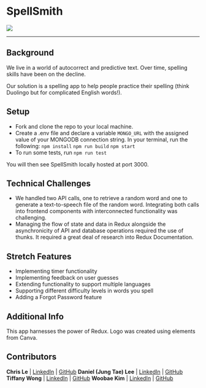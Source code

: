 # SpellSmith

<div>
    <img src="https://i.imgur.com/drZFBvo.png">
</div>
<hr>

## Background

We live in a world of autocorrect and predictive text. Over time, spelling skills have been on the decline.

Our solution is a spelling app to help people practice their spelling (think Duolingo but for complicated English words!).

## Setup

- Fork and clone the repo to your local machine.
- Create a .env file and declare a variable `MONGO_URL` with the assigned value of your MONGODB connection string.
  In your terminal, run the following:
  `npm install`
  `npm run build`
  `npm start`
- To run some tests, run `npm run test`

You will then see SpellSmith locally hosted at port 3000.

## Technical Challenges

- We handled two API calls, one to retrieve a random word and one to generate a text-to-speech file of the random word. Integrating both calls into frontend components with interconnected functionality was challenging.
- Managing the flow of state and data in Redux alongside the asynchronicity of API and database operations required the use of thunks. It required a great deal of research into Redux Documentation.

## Stretch Features

- Implementing timer functionality
- Implementing feedback on user guesses
- Extending functionality to support multiple languages
- Supporting different difficulty levels in words you spell
- Adding a Forgot Password feature

## Additional Info

This app harnesses the power of Redux. Logo was created using elements from Canva.

## Contributors

**Chris Le** | [LinkedIn](https://www.linkedin.com/in/chrisle96/) | [GitHub](https://github.com/dragblas)
**Daniel (Jung Tae) Lee** | [LinkedIn](https://www.linkedin.com/in/jungtaelee/) | [GitHub](https://github.com/jungtaelee0128)
**Tiffany Wong** | [LinkedIn](https://www.linkedin.com/in/tiffanywong149/) | [GitHub](https://github.com/twong-cs)
**Woobae Kim** | [LinkedIn](https://www.linkedin.com/in/woobaekim/) | [GitHub](https://github.com/woobaekim)
